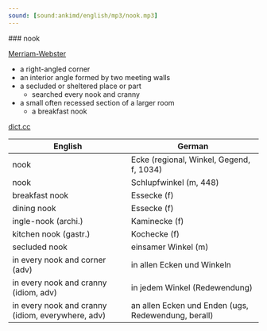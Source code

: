 ```yaml
---
sound: [sound:ankimd/english/mp3/nook.mp3]
---
```


\### nook

[Merriam-Webster](https://www.merriam-webster.com/dictionary/nook)

- a right-angled corner
- an interior angle formed by two meeting walls
- a secluded or sheltered place or part
    - searched every nook and cranny
- a small often recessed section of a larger room
    - a breakfast nook

[dict.cc](https://www.dict.cc/nook)

| English        | German       |
| -------------- | ------------ |
| nook | Ecke (regional, Winkel, Gegend, f, 1034) |
| nook | Schlupfwinkel (m, 448) |
| breakfast nook | Essecke (f) |
| dining nook | Essecke (f) |
| ingle-nook (archi.) | Kaminecke (f) |
| kitchen nook (gastr.) | Kochecke (f) |
| secluded nook | einsamer Winkel (m) |
| in every nook and corner (adv) | in allen Ecken und Winkeln |
| in every nook and cranny (idiom, adv) | in jedem Winkel (Redewendung) |
| in every nook and cranny (idiom, everywhere, adv) | an allen Ecken und Enden (ugs, Redewendung, berall) |

